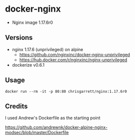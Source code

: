 # docker-nginx

* Nginx image 1.17.6r0

## Versions
- nginx 1.17.6 (unprivileged) on alpine 
  - https://github.com/nginxinc/docker-nginx-unprivileged
  - https://hub.docker.com/r/nginxinc/nginx-unprivileged
- dockerize v0.6.1

## Usage

```docker run --rm -it -p 80:80 chrisgarrett/nginx:1.17.6r0```

## Credits

I used Andrew's Dockerfile as the starting point

https://github.com/andrewnk/docker-alpine-nginx-modsec/blob/master/Dockerfile

